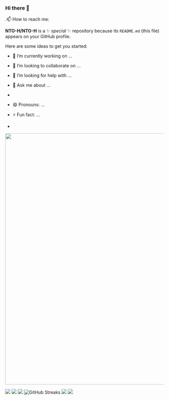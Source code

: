 ### Hi there 👋
 .📫 How to reach me:

**NTO-H/NTO-H** is a ✨ _special_ ✨ repository because its `README.md` (this file) appears on your GitHub profile.

Here are some ideas to get you started:

- 🔭 I’m currently working on ...

- 👯 I’m looking to collaborate on ...
- 🤔 I’m looking for help with ...
- 💬 Ask me about ...
-
- 😄 Pronouns: ...
- ⚡ Fun fact: ...
-

<img width=800 src="https://github-profile-trophy.vercel.app/?username=NTO-H&column=8&theme=gruvbox&no-frame=true"/>



![](https://github-profile-summary-cards.vercel.app/api/cards/profile-details?username=NTO-H&theme=github_dark)
![](https://github-profile-summary-cards.vercel.app/api/cards/repos-per-language?username=NTO-H&theme=github_dark)
![](https://github-profile-summary-cards.vercel.app/api/cards/most-commit-language?username=NTO-H&theme=github_dark)
![GitHub Streaks](http://github-readme-streak-stats.herokuapp.com?user=NTO-H&theme=dracula&hide_border=true)
![](https://github-profile-summary-cards.vercel.app/api/cards/stats?username=NTO-H&theme=github_dark)
![](https://github-profile-summary-cards.vercel.app/api/cards/productive-time?username=NTO-H&theme=github_dark)
